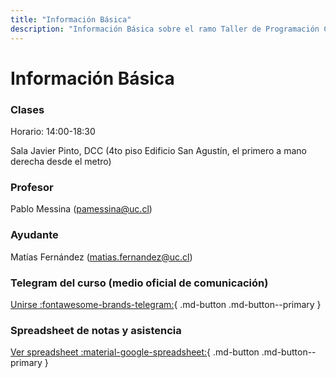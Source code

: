 ```yaml
---
title: "Información Básica"
description: "Información Básica sobre el ramo Taller de Programación Competitiva II IIC2553-2022-2"
---
```



# Información Básica

### Clases

Horario: 14:00-18:30

Sala Javier Pinto, DCC (4to piso Edificio San Agustín, el primero a mano derecha desde el metro)

### Profesor

Pablo Messina (<pamessina@uc.cl>)

### Ayudante

Matías Fernández (<matias.fernandez@uc.cl>)

### Telegram del curso (medio oficial de comunicación)

[Unirse :fontawesome-brands-telegram:](https://t.me/joinchat/BnXT11P6uLrfCpUIZWk25Q){ .md-button .md-button--primary }

### Spreadsheet de notas y asistencia

[Ver spreadsheet :material-google-spreadsheet:](https://docs.google.com/spreadsheets/d/1RoKoTvP-SEaD9Ggh2z5NfvFF1Dxu0w_nGjd3F92xW00/edit?usp=sharing){ .md-button .md-button--primary }
